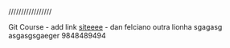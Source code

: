 /////////////////

Git Course - add link [siteeee](https://www.soluos.com.br) - dan
felciano
outra lionha
sgagasg
asgasgsgaeger
9848489494
